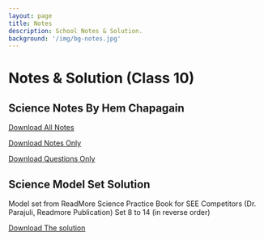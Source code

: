 ```yaml
---
layout: page
title: Notes
description: School Notes & Solution.
background: '/img/bg-notes.jpg'
---
```


# Notes & Solution (Class 10)

## Science Notes By Hem Chapagain

[Download All Notes](https://www.mediafire.com/folder/fuz5y0z228qiu/)

[Download Notes Only](http://www.mediafire.com/file/7zzz7zy4xbbewc5/Science_note.pdf/file)

[Download Questions Only](http://www.mediafire.com/file/71i1zlq64a2u7km/Question_note.pdf/file)

## Science Model Set Solution

Model set from ReadMore Science Practice Book for SEE Competitors (Dr. Parajuli, Readmore Publication)
Set 8 to 14 (in reverse order)

[Download The solution](https://github.com/iamrjoshi/iamrjoshi.github.io/blob/master/uploads/ScienceSet14-08.pdf?raw=true)
